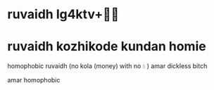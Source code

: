 # ruvaidh lg4ktv+🏳️‍🌈
# ruvaidh kozhikode kundan homie


homophobic ruvaidh (no kola (money) with no 💧 )
amar dickless bitch


amar homophobic 